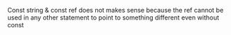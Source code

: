 
Const string & const ref does not makes sense because the ref cannot be used in any other statement to point to something different even without const